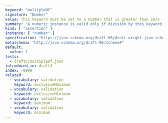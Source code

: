 ```yaml
---
keyword: "multipleOf"
signature: "Number"
value: This keyword must be set to a number that is greater than zero
summary: "A numeric instance is valid only if division by this keyword's value results in an integer."
kind: [ "assertion" ]
instance: [ "number" ]
specification: "https://json-schema.org/draft-06/draft-wright-json-schema-validation-01#rfc.section.6.1"
metaschema: "http://json-schema.org/draft-06/schema#"
default:
  value: 1
tests:
  - draft6/multipleOf.json
introduced_in: draft4
index: -9999
related:
  - vocabulary: validation
    keyword: exclusiveMaximum
  - vocabulary: validation
    keyword: exclusiveMinimum
  - vocabulary: validation
    keyword: maximum
  - vocabulary: validation
    keyword: minimum
---
```

